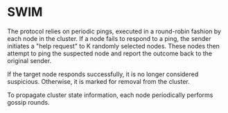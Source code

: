 # SWIM
 The protocol relies on periodic pings, executed in a round-robin fashion by each node in the cluster. If a node fails to respond to a ping, the sender initiates a "help request" to K randomly selected nodes. These nodes then attempt to ping the suspected node and report the outcome back to the original sender.

If the target node responds successfully, it is no longer considered suspicious. Otherwise, it is marked for removal from the cluster.

To propagate cluster state information, each node periodically performs gossip rounds.